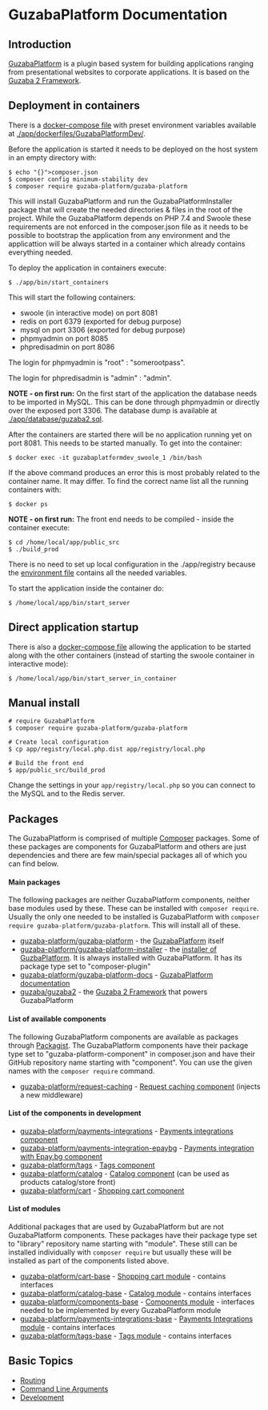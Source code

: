 # GuzabaPlatform Documentation

## Introduction

[GuzabaPlatform](https://github.com/AzonMedia/guzaba-platform) is a plugin based system for building applications ranging from presentational websites to corporate applications.
It is based on the [Guzaba 2 Framework](https://github.com/AzonMedia/guzaba2).

## Deployment in containers

There is a [docker-compose file](https://github.com/AzonMedia/guzaba-platform/blob/master/app/dockerfiles/GuzabaPlatformDev/docker-compose.yml) with preset environment variables available at [./app/dockerfiles/GuzabaPlatformDev/](https://github.com/AzonMedia/guzaba-platform/tree/master/app/dockerfiles/GuzabaPlatformDev). 

Before the application is started it needs to be deployed on the host system in an empty directory with:

```
$ echo "{}">composer.json
$ composer config minimum-stability dev
$ composer require guzaba-platform/guzaba-platform
```
This will install GuzabaPlatform and run the GuzabaPlatformInstaller package that will create the needed directories & files in the root of the project.
While the GuzabaPlatform depends on PHP 7.4 and Swoole these requirements are not enforced in the composer.json file as it needs to be possible to bootstrap the application from any environment and the applicattion will be always started in a container which already contains everything needed. 

To deploy the application in containers execute:
```
$ ./app/bin/start_containers
```
This will start the following containers:
- swoole (in interactive mode) on port 8081
- redis on port 6379 (exported for debug purpose)
- mysql on port 3306 (exported for debug purpose)
- phpmyadmin on port 8085
- phpredisadmin on port 8086

The login for phpmyadmin is "root" : "somerootpass".

The login for phpredisadmin is "admin" : "admin".

**NOTE - on first run:** On the first start of the application the database needs to be imported in MySQL. This can be done through phpmyadmin or directly over the exposed port 3306.
The database dump is available at [./app/database/guzaba2.sql](https://github.com/AzonMedia/guzaba-platform/blob/master/app/database/guzaba2.sql).

After the containers are started there will be no application running yet on port 8081. This needs to be started manually. To get into the container:
```
$ docker exec -it guzabaplatformdev_swoole_1 /bin/bash
```
If the above command produces an error this is most probably related to the container name. It may differ. To find the correct name list all the running containers with:
```
$ docker ps
```  

**NOTE - on first run:** The front end needs to be compiled - inside the container execute:
```
$ cd /home/local/app/public_src
$ ./build_prod
```

There is no need to set up local configuration in the ./app/registry because the [environment file](https://github.com/AzonMedia/guzaba-platform/blob/master/app/dockerfiles/GuzabaPlatformDev/guzaba-platform.env) contains all the needed variables.

To start the application inside the container do:
```
$ /home/local/app/bin/start_server
```

## Direct application startup

There is also a [docker-compose file](https://github.com/AzonMedia/guzaba-platform/blob/master/app/dockerfiles/GuzabaPlatform/docker-compose.yml) allowing the application to be started along with the other containers (instead of starting the swoole container in interactive mode):
```
$ /home/local/app/bin/start_server_in_container
```

## Manual install

```
# require GuzabaPlatform
$ composer require guzaba-platform/guzaba-platform

# Create local configuration
$ cp app/registry/local.php.dist app/registry/local.php

# Build the front end
$ app/public_src/build_prod
```

Change the settings in your ```app/registry/local.php``` so you can connect to the MySQL and to the Redis server. 

## Packages

The GuzabaPlatform is comprised of multiple [Composer](https://getcomposer.org/) packages.
Some of these packages are components for GuzabaPlatform and others are just dependencies and there are few main/special packages all of which you can find below.

#### Main packages

The following packages are neither GuzabaPlatform components, neither base modules used by these.
These can be installed with `composer require`.
Usually the only one needed to be installed is GuzabaPlatform with `composer require guzaba-platform/guzaba-platform`. This will install all of these.

- [guzaba-platform/guzaba-platform](https://packagist.org/packages/guzaba-platform/guzaba-platform) - the [GuzabaPlatform](https://github.com/AzonMedia/guzaba-platform) itself
- [guzaba-platform/guzaba-platform-installer](https://packagist.org/packages/guzaba-platform/guzaba-platform-installer) - the [installer of GuzbaPlatform](https://github.com/AzonMedia/guzaba-platform-installer). It is always installed with GuzabaPlatform. It has its package type set to "composer-plugin"
- [guzaba-platform/guzaba-platform-docs](https://packagist.org/packages/guzaba-platform/guzaba-platform-docs) - [GuzabaPlatform documentation](https://github.com/AzonMedia/guzaba-platform-docs)
- [guzaba/guzaba2](https://packagist.org/packages/guzaba/guzaba2) - the [Guzaba 2 Framework](https://github.com/AzonMedia/guzaba2) that powers GuzabaPlatform

#### List of available components

The following GuzabaPlatform components are available as packages through [Packagist](https://packagist.org/).
The GuzabaPlatform components have their package type set to "guzaba-platform-component" in composer.json and have their GitHub repository name starting with "component".
You can use the given names with the `composer require` command.
- [guzaba-platform/request-caching](https://packagist.org/packages/guzaba-platform/request-caching) - [Request caching component](https://github.com/AzonMedia/component-request-caching) (injects a new middleware)

#### List of the components in development 
- [guzaba-platform/payments-integrations](https://packagist.org/packages/guzaba-platform/payments-integrations) - [Payments integrations component](https://github.com/AzonMedia/component-payments-integrations)
- [guzaba-platform/payments-integration-epaybg](https://packagist.org/packages/guzaba-platform/payments-integration-epaybg) - [Payments integration with Epay.bg component](https://github.com/AzonMedia/component-payments-integration-epaybg)
- [guzaba-platform/tags](https://packagist.org/packages/guzaba-platform/tags) - [Tags component](https://github.com/AzonMedia/component-tags)
- [guzaba-platform/catalog](https://packagist.org/packages/guzaba-platform/catalog) - [Catalog component](https://github.com/AzonMedia/component-catalog) (can be used as products catalog/store front)
- [guzaba-platform/cart](https://packagist.org/packages/guzaba-platform/cart) - [Shopping cart component](https://github.com/AzonMedia/component-cart)

#### List of modules

Additional packages that are used by GuzabaPlatform but are not GuzabaPlatform components.
These packages have their package type set to "library" repository name starting with "module".
These still can be installed individually with `composer require` but usually these will be installed as part of the components listed above.
- [guzaba-platform/cart-base](https://packagist.org/packages/guzaba-platform/cart-base) - [Shopping cart module](https://github.com/AzonMedia/module-cart-base) - contains interfaces
- [guzaba-platform/catalog-base](https://packagist.org/packages/guzaba-platform/catalog-base) - [Catalog module](https://github.com/AzonMedia/module-catalog-base) - contains interfaces
- [guzaba-platform/components-base](https://packagist.org/packages/guzaba-platform/components-base) - [Components module](https://github.com/AzonMedia/module-components-base) - interfaces needed to be implemented by every GuzabaPlatform module
- [guzaba-platform/payments-integrations-base](https://packagist.org/packages/guzaba-platform/payments-integrations-base) - [Payments Integrations module](https://github.com/AzonMedia/module-payments-integrations-base) - contains interfaces
- [guzaba-platform/tags-base](https://packagist.org/packages/guzaba-platform/tags-base) - [Tags module](https://github.com/AzonMedia/module-tags-base) - contains interfaces


## Basic Topics

- [Routing](./Routing)
- [Command Line Arguments](./cli-args)
- [Development](./Development)
